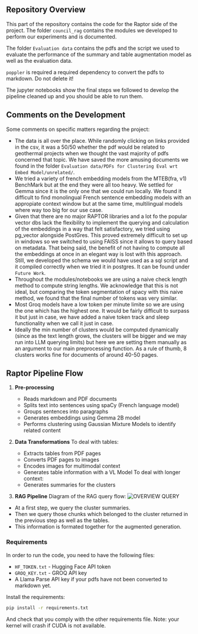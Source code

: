 ## Repository Overview

This part of the repository contains the code for the Raptor side of the project.
The folder `council_rag` contains the modules we developed to perform our experiments and is documented.

The folder `Evaluation data` contains the pdfs and the script we used to evaluate the performance of the summary and table augmentation model as well as the evaluation data.

`poppler` is required a required dependency to convert the pdfs to markdown. Do not delete it!

The jupyter notebooks show the final steps we followed to develop the pipeline cleaned up and you should be able to run them.

## Comments on the Development

Some comments on specific matters regarding the project:

   - The data is all over the place. While randomly clicking on links provided in the csv, it was a 50/50 whether the pdf would be related to geothermal projects when we thought the vast majority of pdfs concerned that topic. We have saved the more amusing documents we found in the folder `Evaluation data/PDFs for Clustering Eval wrt Embed Model/unrelated/`.
   - We tried a variety of french embedding models from the MTEB(fra, v1) BenchMark but at the end they were all too heavy. We settled for Gemma since it is the only one that we could run locally. We found it difficult to find monolingual French sentence embedding models with an appropiate context window but at the same time, multilingual models where way too big for our use case.
   - Given that there are no major RAPTOR libraries and a lot fo the popular vector dbs lack the flexibility to implement the querying and calculation of the embeddings in a way that felt satisfactory, we tried using pg_vector alongside PostGres. This proved extremely difficult to set up in windows so we switched to using FAISS since it allows to query based on metadata. That being said, the benefit of not having to compute all the embeddings at once in an elegant way is lost with this approach. Still, we developed the schema we would have used as a sql script and it compiled correctly when we tried it in postgres. It can be found under `Future Work`.
   - Throughout the modules/notebooks we are using a naive check length method to compute string lengths. We acknowledge that this is not ideal, but comparing the token segmentation of spacy with this naive method, we found that the final number of tokens was very similar.
   - Most Groq models have a low token per minute limite so we are using the one which has the highest one. It would be fairly difficult to surpass it but just in case, we have added a naive token track and sleep functionality when we call it just in case.
   - Ideally the min number of clusters would be computed dynamically (since as the text length grows, the clusters will be bigger and we may run into LLM querying limits) but here we are setting them manually as an argument to our main preprocessing function. As a rule of thumb, 8 clusters works fine for documents of around 40-50 pages. 

## Raptor Pipeline Flow

1. **Pre-processing**
   - Reads markdown and PDF documents
   - Splits text into sentences using spaCy (French language model)
   - Groups sentences into paragraphs
   - Generates embeddings using Gemma 2B model
   - Performs clustering using Gaussian Mixture Models to identify related content

2. **Data Transformations**
To deal with tables:
   - Extracts tables from PDF pages
   - Converts PDF pages to images
   - Encodes images for multimodal context
   - Generates table information with a VL Model
To deal with longer context:
   - Generates summaries for the clusters

3. **RAG Pipeline**
Diagram of the RAG query flow:
![OVERVIEW QUERY](https://github.com/user-attachments/assets/a559f7e0-62db-455f-859f-86b27a53eb10)

- At a first step, we query the cluster summaries.
- Then we query those chunks which belonged to the cluster returned in the previous step as well as the tables.
- This information is formated together for the augmented generation.


### Requirements

In order to run the code, you need to have the following files:
- `HF_TOKEN.txt` - Hugging Face API token
- `GROQ_KEY.txt` - GROQ API key
- A Llama Parse API key if your pdfs have not been converted to markdown yet.

Install the requirements:
```bash
pip install -r requirements.txt
```
And check that you comply with the other requirements file. Note: your kernel will crash if CUDA is not available.
